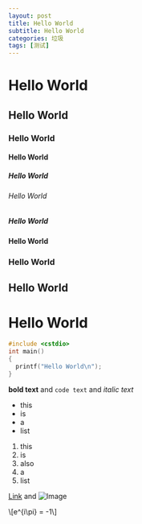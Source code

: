 ```yaml
---
layout: post
title: Hello World
subtitle: Hello World
categories: 垃圾
tags: [测试]
---
```


# Hello World
## Hello World
### Hello World
#### Hello World
##### Hello World
###### Hello World
##### Hello World
#### Hello World
### Hello World
## Hello World
# Hello World

```cpp
#include <cstdio>
int main()
{
  printf("Hello World\n");
}
```

**bold text** and `code text` and _italic text_

- this
- is
- a
- list

1. this
2. is
3. also
4. a
5. list

[Link](#)
and
![Image](https://cdn.jsdelivr.net/gh/fat-old-eight/fat-old-eight.github.io@main/assets/images/banners/home.jpeg)

\\[e^{i\pi} = -1\\]


